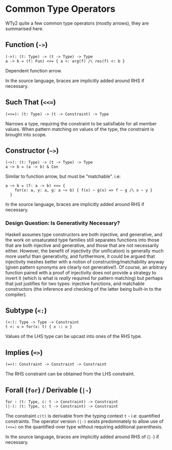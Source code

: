 # Common Type Operators

WTy2 quite a few common type operators (mostly arrows), they are summarised here.

## Function (`->`)

```WTy2
(->): (t: Type) -> (t -> Type) -> Type
a -> b = (f: Fun) <<= { a <: arg(f) /\ res(f) <: b }
```

Dependent function arrow.

In the source language, braces are implicitly added around RHS if necessary.

## Such That (`<<=`)

```WTy2
(<<=): (t: Type) -> (t -> Constraint) -> Type
```

Narrows a type, requiring the constraint to be satisfiable for all member values. When pattern matching on values of the type, the constraint is brought into scope.

## Constructor (`~>`)

```WTy2
(~>): (t: Type) -> (t -> Type) -> Type
a ~> b = (a -> b) & Con
```

Similar to function arrow, but must be "matchable". i.e:

```WTy2
a ~> b = (f: a -> b) <<= {
    for(x: a, y: a, g: a ~> b) { f(x) ~ g(x) => f ~ g /\ x ~ y }
  }
```

In the source language, braces are implicitly added around RHS if necessary.

### Design Question: Is Generativity Necessary?

Haskell assumes type constructors are both injective, and generative, and the work on unsaturated type families still separates functions into those that are both injective and generative, and those that are not necessarily either. However, the benefit of injectivity (for unification) is generally much more useful than generativity, and furthermore, it could be argued that injectivity meshes better with a notion of constructing/matchability anyway (given pattern synonyms are clearly not generative!). Of course, an arbitrary function paired with a proof of injectivity does not provide a strategy to invert it (which is what is _really_ required for pattern matching) but perhaps that just justifies for two types: injective functions, and matchable constructors (the inference and checking of the latter being built-in to the compiler).

## Subtype (`<:`)

```WTy2
(<:): Type -> Type -> Constraint
t <: u = for(x: t) { x :: u }
```

Values of the LHS type can be upcast into ones of the RHS type.

## Implies (`=>`)

```WTy2
(=>): Constraint -> Constraint -> Constraint
```

The RHS constraint can be obtained from the LHS constraint.

## Forall (`for`) / Derivable (`|-`)

```WTy2
for : (t: Type, c: t -> Constraint) -> Constraint
(|-): (t: Type, c: t -> Constraint) -> Constraint
```

The constraint `c(t)` is derivable from the typing context `t` - i.e: quantified constraints. The operator version `(|-)` exists predominately to allow use of `(<<=)` on the quantified-over type without requiring additional parenthesis.

In the source language, braces are implicitly added around RHS of (`|-`) if necessary.
